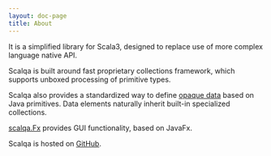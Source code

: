```yaml
---
layout: doc-page
title: About
---
```


It is a simplified library for Scala3, designed to replace use of more complex language native API. 

Scalqa is built around fast proprietary collections framework, which supports unboxed processing of primitive types.

Scalqa also provides a standardized way to define [opaque data](https://scalqa.org/doc/guide/features/Data.html) based on Java primitives. 
Data elements naturally inherit built-in specialized collections.

[scalqa.Fx](https://scalqa.org/doc/api/scalqa/Fx$.html) provides GUI functionality, based on JavaFx.

Scalqa is hosted on [GitHub](https://github.com/scalqa/scalqa).
